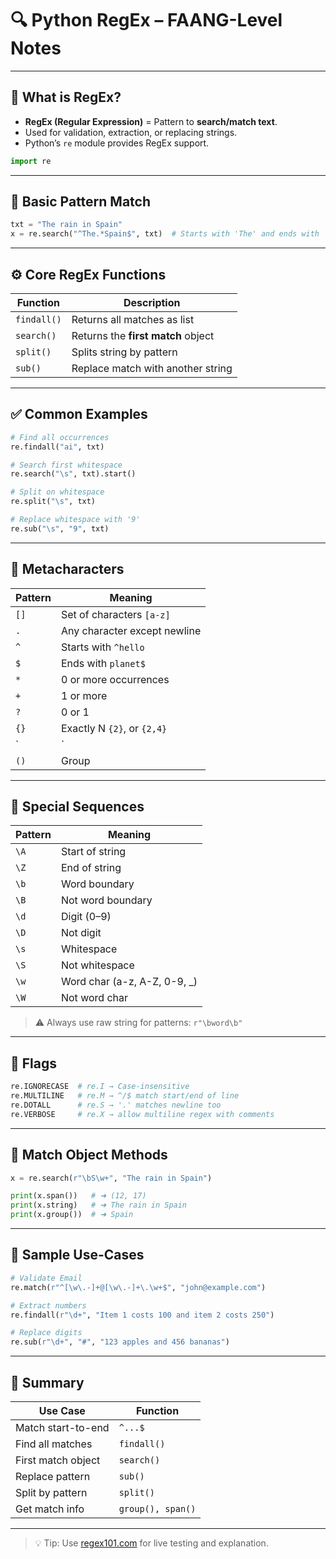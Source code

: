 # 🔍 Python RegEx – FAANG-Level Notes

---

## 📌 What is RegEx?

- **RegEx (Regular Expression)** = Pattern to **search/match text**.
- Used for validation, extraction, or replacing strings.
- Python’s `re` module provides RegEx support.

```python
import re
```

---

## 🔧 Basic Pattern Match

```python
txt = "The rain in Spain"
x = re.search("^The.*Spain$", txt)  # Starts with 'The' and ends with 'Spain'
```

---

## ⚙️ Core RegEx Functions

| Function     | Description                          |
|--------------|--------------------------------------|
| `findall()`  | Returns all matches as list          |
| `search()`   | Returns the **first match** object   |
| `split()`    | Splits string by pattern             |
| `sub()`      | Replace match with another string    |

---

## ✅ Common Examples

```python
# Find all occurrences
re.findall("ai", txt)

# Search first whitespace
re.search("\s", txt).start()

# Split on whitespace
re.split("\s", txt)

# Replace whitespace with '9'
re.sub("\s", "9", txt)
```

---

## 🧬 Metacharacters

| Pattern | Meaning                         |
|---------|----------------------------------|
| `[]`    | Set of characters `[a-z]`       |
| `.`     | Any character except newline     |
| `^`     | Starts with `^hello`            |
| `$`     | Ends with `planet$`             |
| `*`     | 0 or more occurrences            |
| `+`     | 1 or more                        |
| `?`     | 0 or 1                           |
| `{}`    | Exactly N `{2}`, or `{2,4}`     |
| `|`     | Either or `this|that`           |
| `()`    | Group                           |

---

## 🧩 Special Sequences

| Pattern | Meaning                                |
|---------|----------------------------------------|
| `\A`    | Start of string                        |
| `\Z`    | End of string                          |
| `\b`    | Word boundary                          |
| `\B`    | Not word boundary                      |
| `\d`    | Digit (0–9)                            |
| `\D`    | Not digit                              |
| `\s`    | Whitespace                             |
| `\S`    | Not whitespace                         |
| `\w`    | Word char (a-z, A-Z, 0-9, _)           |
| `\W`    | Not word char                          |

> ⚠ Always use raw string for patterns: `r"\bword\b"`

---

## 🏁 Flags

```python
re.IGNORECASE  # re.I → Case-insensitive
re.MULTILINE   # re.M → ^/$ match start/end of line
re.DOTALL      # re.S → '.' matches newline too
re.VERBOSE     # re.X → allow multiline regex with comments
```

---

## 🎯 Match Object Methods

```python
x = re.search(r"\bS\w+", "The rain in Spain")

print(x.span())   # ➜ (12, 17)
print(x.string)   # ➜ The rain in Spain
print(x.group())  # ➜ Spain
```

---

## 🧪 Sample Use-Cases

```python
# Validate Email
re.match(r"^[\w\.-]+@[\w\.-]+\.\w+$", "john@example.com")

# Extract numbers
re.findall(r"\d+", "Item 1 costs 100 and item 2 costs 250")

# Replace digits
re.sub(r"\d+", "#", "123 apples and 456 bananas")
```

---

## 🧾 Summary

| Use Case               | Function     |
|------------------------|--------------|
| Match start-to-end     | `^...$`       |
| Find all matches       | `findall()`   |
| First match object     | `search()`    |
| Replace pattern        | `sub()`       |
| Split by pattern       | `split()`     |
| Get match info         | `group(), span()` |

---

> 💡 Tip: Use [regex101.com](https://regex101.com) for live testing and explanation.

